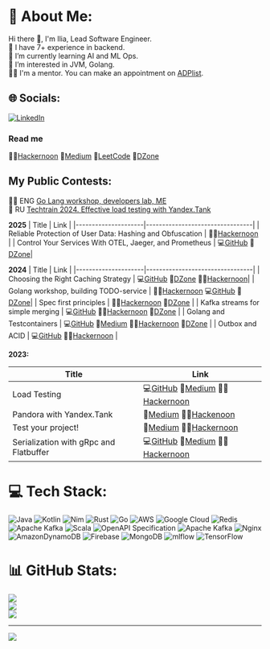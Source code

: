 # 💫 About Me:
Hi there 👋, I'm Ilia, Lead Software Engineer.<br>🔭 I have 7+ experience in backend.<br>🌱 I’m currently learning AI and ML Ops.<br>👀 I’m interested in JVM, Golang.<br>
👨‍🎓 I'm a mentor. You can make an appointment on [ADPlist](https://adplist.org/mentors/ilya-ivankin).


## 🌐 Socials:
[![LinkedIn](https://img.shields.io/badge/LinkedIn-%230077B5.svg?logo=linkedin&logoColor=white)](https://linkedin.com/in/ilia-iv-er)<br> 

### Read me
👨‍🎓[Hackernoon](https://hackernoon.com/u/mrdrseq) 📑[Medium](https://medium.com/@msdrsequence) 🌱[LeetCode](https://leetcode.com/SomeEPersonLikeMe/) 🔭[DZone](https://dzone.com/users/5146776/crns.html)  

## My Public Contests:

👨‍🎓 ENG [Go Lang workshop, developers lab, ME](https://developers-lab.me/kurs/go-lang-workshop/)  
🎦 RU [Techtrain 2024. Effective load testing with Yandex.Tank](https://techtrain.ru/talks/0f2d4a166d0d45b4a12f2f4aaafcb9d4)


**2025**
| Title               | Link                            |
|---------------------|---------------------------------|
| Reliable Protection of User Data: Hashing and Obfuscation  | 👨‍🎓[Hackernoon](https://hackernoon.com/reliable-protection-of-user-data-hashing-and-obfuscation) |
| Control Your Services With OTEL, Jaeger, and Prometheus  | 💻[GitHub](https://github.com/cranes-mentoring/obs-contest) 🔭[DZone](https://dzone.com/articles/control-services-otel-jaeger-prometheus)|

**2024**
| Title               | Link                            |
|---------------------|---------------------------------|
| Choosing the Right Caching Strategy   | 💻[GitHub](https://github.com/cranes-mentoring/cache-contest) 🔭[DZone](https://dzone.com/articles/choosing-the-right-caching-strategy) 👨‍🎓[Hackernoon](https://hackernoon.com/choosing-the-right-caching-strategy)|
| Golang workshop, building TODO-service   |  👨‍🎓[Hackernoon](https://hackernoon.com/how-to-build-your-own-todo-list-service-with-golang-and-mongodb) 💻[GitHub](https://github.com/cranes-mentoring/golang-workshop) 🔭[DZone](https://dzone.com/articles/build-a-to-do-list-with-mongodb-and-golang)|
| Spec first principles   |  👨‍🎓[Hackernoon](https://hackernoon.com/boosting-development-efficiency-with-the-specification-first-principle) 🔭[DZone](https://dzone.com/articles/boost-efficiency-with-specification-first-principle) |
| Kafka streams for simple merging   | 💻[GitHub](https://github.com/DrSequence/kstreams-contest) 👨‍🎓[Hackernoon](https://app.hackernoon.com/stats/real-time-tricks-harnessing-kafka-streams-for-seamless-data-tasks) 🔭[DZone](https://dzone.com/articles/harnessing-kafka-streams-for-seamless-data-tasks) |
| Golang and Testcontainers   | 💻[GitHub](https://github.com/IliaEre/testcontainer-contest) 📑[Medium](https://lookingforere.medium.com/one-more-time-about-golang-and-testcontainers-d30a50e11292) 👨‍🎓[Hackernoon](https://hackernoon.com/express-setup-golang-and-testcontainers-unwrapped) 🔭[DZone](https://dzone.com/articles/fast-setup-golang-and-testcontainers)    |
| Outbox and ACID   | 💻[GitHub](https://github.com/IliaEre/outbox-contest) 👨‍🎓[Hackernoon](https://hackernoon.com/unlocking-microservices-reliability-with-acid-and-the-outbox-pattern)     |

**2023:**

| Title               | Link                            |
|---------------------|---------------------------------|
| Load Testing | 💻[GitHub](https://github.com/IliaEre/load-test-contest) 📑[Medium](https://lookingforere.medium.com/fast-load-testing-with-yandextank-and-ghz-77157bf4a779) 👨‍🎓[Hackernoon](https://hackernoon.com/turbocharge-load-testing-yandextank-ghz-combo-for-lightning-fast-code-checks)      |
| Pandora with Yandex.Tank     | 📑[Medium](https://medium.com/@lookingforere/yandex-pandora-performance-testing-unleashing-versatility-like-a-swiss-army-knife-12c250f2bff2) 👨‍🎓[Hackenoon](https://hackernoon.com/leveraging-yandex-pandora-stress-testing-grpc-and-flatbuffer-services)     |
| Test your project!      | 📑[Medium](https://lookingforere.medium.com/just-test-your-project-part-1-da33a8b823b4) 👨‍🎓[Hackernoon](https://hackernoon.com/just-go-ahead-and-test-your-project-part-1)        |
| Serialization with gRpc and Flatbuffer  | 💻[GitHub](https://github.com/IliaEre/serialisation-contest) 📑[Medium](https://medium.com/@lookingforere/json-vs-proto-grpc-vs-flatbuffer-speed-showdown-for-mobile-app-backends-e3972074c35c) 👨‍🎓[Hackernoon](https://hackernoon.com/flutbuffers-in-2024-can-we-recreate-old-success-performance-optimization-takes-center-stage)       |


# 💻 Tech Stack:
![Java](https://img.shields.io/badge/java-%23ED8B00.svg?style=for-the-badge&logo=openjdk&logoColor=white) ![Kotlin](https://img.shields.io/badge/kotlin-%237F52FF.svg?style=for-the-badge&logo=kotlin&logoColor=white) ![Nim](https://img.shields.io/badge/nim-%23FFE953.svg?style=for-the-badge&logo=nim&logoColor=white) ![Rust](https://img.shields.io/badge/rust-%23000000.svg?style=for-the-badge&logo=rust&logoColor=white) ![Go](https://img.shields.io/badge/go-%2300ADD8.svg?style=for-the-badge&logo=go&logoColor=white) ![AWS](https://img.shields.io/badge/AWS-%23FF9900.svg?style=for-the-badge&logo=amazon-aws&logoColor=white) ![Google Cloud](https://img.shields.io/badge/GoogleCloud-%234285F4.svg?style=for-the-badge&logo=google-cloud&logoColor=white) ![Redis](https://img.shields.io/badge/redis-%23DD0031.svg?style=for-the-badge&logo=redis&logoColor=white) ![Apache Kafka](https://img.shields.io/badge/Apache%20Kafka-000?style=for-the-badge&logo=apachekafka) ![Scala](https://img.shields.io/badge/scala-%23DC322F.svg?style=for-the-badge&logo=scala&logoColor=white) ![OpenAPI Specification](https://img.shields.io/badge/openapiinitiative-%23000000.svg?style=for-the-badge&logo=openapiinitiative&logoColor=white) ![Apache Kafka](https://img.shields.io/badge/Apache%20Kafka-000?style=for-the-badge&logo=apachekafka) ![Nginx](https://img.shields.io/badge/nginx-%23009639.svg?style=for-the-badge&logo=nginx&logoColor=white) ![AmazonDynamoDB](https://img.shields.io/badge/Amazon%20DynamoDB-4053D6?style=for-the-badge&logo=Amazon%20DynamoDB&logoColor=white) ![Firebase](https://img.shields.io/badge/firebase-a08021?style=for-the-badge&logo=firebase&logoColor=ffcd34) ![MongoDB](https://img.shields.io/badge/MongoDB-%234ea94b.svg?style=for-the-badge&logo=mongodb&logoColor=white) ![mlflow](https://img.shields.io/badge/mlflow-%23d9ead3.svg?style=for-the-badge&logo=numpy&logoColor=blue) ![TensorFlow](https://img.shields.io/badge/TensorFlow-%23FF6F00.svg?style=for-the-badge&logo=TensorFlow&logoColor=white)
# 📊 GitHub Stats:
![](https://github-readme-stats.vercel.app/api?username=DrSequence&theme=radical&hide_border=false&include_all_commits=true&count_private=true)<br/>
![](https://nirzak-streak-stats.vercel.app/?user=DrSequence&theme=radical&hide_border=false)<br/>
![](https://github-readme-stats.vercel.app/api/top-langs/?username=DrSequence&theme=radical&hide_border=false&include_all_commits=true&count_private=true&layout=compact)

---
[![](https://visitcount.itsvg.in/api?id=DrSequence&icon=0&color=0)](https://visitcount.itsvg.in)

<!-- Proudly created with GPRM ( https://gprm.itsvg.in ) -->
